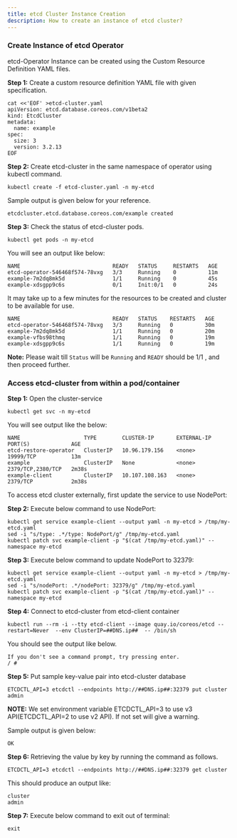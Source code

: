 ```yaml
---
title: etcd Cluster Instance Creation
description: How to create an instance of etcd cluster?
---
```


### Create Instance of etcd Operator

etcd-Operator Instance can be created using the Custom Resource Definition YAML files.

**Step 1:** Create a custom resource definition YAML file with given specification.

```execute
cat <<'EOF' >etcd-cluster.yaml
apiVersion: etcd.database.coreos.com/v1beta2
kind: EtcdCluster
metadata:
  name: example
spec:
  size: 3
  version: 3.2.13
EOF
```

**Step 2:** Create etcd-cluster in the same namespace of operator using kubectl command.

```execute
kubectl create -f etcd-cluster.yaml -n my-etcd
```

Sample output is given below for your reference.

```
etcdcluster.etcd.database.coreos.com/example created
```

**Step 3:** Check the status of etcd-cluster pods.

```execute
kubectl get pods -n my-etcd
```

You will see an output like below:

```
NAME                             READY   STATUS     RESTARTS   AGE
etcd-operator-546468f574-78vxg   3/3     Running    0          11m
example-7m2dq8mk5d               1/1     Running    0          45s
example-xdsgpp9c6s               0/1     Init:0/1   0          24s
```

It may take up to a few minutes for the resources to be created and cluster to be available for use.

```
NAME                             READY   STATUS    RESTARTS   AGE
etcd-operator-546468f574-78vxg   3/3     Running   0          30m
example-7m2dq8mk5d               1/1     Running   0          20m
example-vfbs98thmq               1/1     Running   0          19m
example-xdsgpp9c6s               1/1     Running   0          19m
```

**Note:** Please wait till `Status` will be `Running` and `READY` should be 1/1 , and then proceed further.

### Access etcd-cluster from within a pod/container

**Step 1:** Open the cluster-service

```execute
kubectl get svc -n my-etcd
```

You will see output like the below:

```
NAME                    TYPE        CLUSTER-IP       EXTERNAL-IP   PORT(S)             AGE
etcd-restore-operator   ClusterIP   10.96.179.156    <none>        19999/TCP           13m
example                 ClusterIP   None             <none>        2379/TCP,2380/TCP   2m38s
example-client          ClusterIP   10.107.108.163   <none>        2379/TCP            2m38s
```

To access etcd cluster externally, first update the service to use NodePort:

**Step 2:** Execute below command to use NodePort:

```execute
kubectl get service example-client --output yaml -n my-etcd > /tmp/my-etcd.yaml
sed -i "s/type: .*/type: NodePort/g" /tmp/my-etcd.yaml
kubectl patch svc example-client -p "$(cat /tmp/my-etcd.yaml)" --namespace my-etcd
```

**Step 3:** Execute below command to update NodePort to 32379:

```execute
kubectl get service example-client --output yaml -n my-etcd > /tmp/my-etcd.yaml
sed -i "s/nodePort: .*/nodePort: 32379/g" /tmp/my-etcd.yaml
kubectl patch svc example-client -p "$(cat /tmp/my-etcd.yaml)" --namespace my-etcd
```


**Step 4:** Connect to etcd-cluster from etcd-client container

```execute
kubectl run --rm -i --tty etcd-client --image quay.io/coreos/etcd --restart=Never  --env ClusterIP=##DNS.ip##  -- /bin/sh
```

You should see the output like below.

```
If you don't see a command prompt, try pressing enter.
/ #
```

**Step 5:** Put sample key-value pair into etcd-cluster database

```execute
ETCDCTL_API=3 etcdctl --endpoints http://##DNS.ip##:32379 put cluster admin
```

**NOTE:** We set environment variable ETCDCTL_API=3 to use v3 API(ETCDCTL_API=2 to use v2 API). If not set will give a warning.

Sample output is given below:

```
OK
```

**Step 6:** Retrieving the value by key by running the command as follows.

```execute
ETCDCTL_API=3 etcdctl --endpoints http://##DNS.ip##:32379 get cluster 
```

This should produce an output like:

```
cluster
admin
```

**Step 7:** Execute below command to exit out of terminal:

```execute
exit
```
